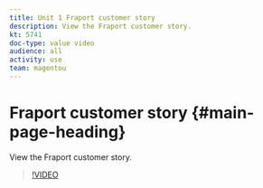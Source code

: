 ```yaml
---
title: Unit 1 Fraport customer story
description: View the Fraport customer story.
kt: 5741
doc-type: value video
audience: all
activity: use
team: magentou
---
```


# Fraport customer story {#main-page-heading}

View the Fraport customer story.

>[!VIDEO](https://video.tv.adobe.com/v/35962)
